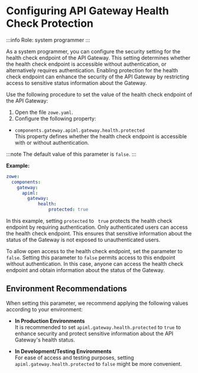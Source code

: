 # Configuring API Gateway Health Check Protection

:::info Role: system programmer
::: 

As a system programmer, you can configure the security setting for the health check endpoint of the API Gateway. This setting determines whether the health check endpoint is accessible without authentication, or alternatively requires authentication. Enabling protection for the health check endpoint can enhance the security of the API Gateway by restricting access to sensitive status information about the Gateway.

Use the following procedure to set the value of the health check endpoint of the API Gateway:  

1. Open the file `zowe.yaml`.
2. Configure the following property:

* `components.gateway.apiml.gateway.health.protected`  
This property defines whether the health check endpoint is accessible with or without authentication.

:::note
The default value of this parameter is `false`.
:::

**Example:**
```yaml
zowe:
  components:
    gateway:
      apiml:
        gateway:
            health:
                protected: true
```

In this example, setting `protected` to ` true` protects  the health check endpoint by requiring authentication. Only authenticated users can access the health check endpoint. This ensures that sensitive information about the status of the Gateway is not exposed to unauthenticated users.

To allow open access to the health check endpoint, set the parameter to `false`. Setting this parameter to `false` permits access to this endpoint without authentication. In this case, anyone can access the health check endpoint and obtain information about the status of the Gateway.

## Environment Recommendations

When setting this parameter, we recommend applying the following values according to your environment:

* **In Production Environments**  
It is recommended to set `apiml.gateway.health.protected` to `true` to enhance security and protect sensitive information about the API Gateway's health status.

* **In Development/Testing Environments**  
For ease of access and testing purposes, setting `apiml.gateway.health.protected` to `false` might be more convenient.
